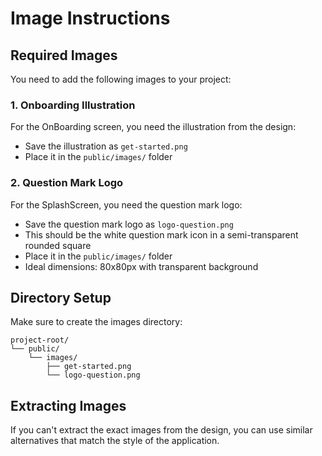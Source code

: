 # Image Instructions

## Required Images

You need to add the following images to your project:

### 1. Onboarding Illustration

For the OnBoarding screen, you need the illustration from the design:

- Save the illustration as `get-started.png`
- Place it in the `public/images/` folder

### 2. Question Mark Logo

For the SplashScreen, you need the question mark logo:

- Save the question mark logo as `logo-question.png`
- This should be the white question mark icon in a semi-transparent rounded square
- Place it in the `public/images/` folder
- Ideal dimensions: 80x80px with transparent background

## Directory Setup

Make sure to create the images directory:

```
project-root/
└── public/
    └── images/
        ├── get-started.png
        └── logo-question.png
```

## Extracting Images

If you can't extract the exact images from the design, you can use similar alternatives that match the style of the application.
